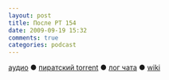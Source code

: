 ```yaml
---
layout: post
title: После РТ 154
date: 2009-09-19 15:32
comments: true
categories: podcast
---
```

[аудио](http://cdn.radio-t.com/rt154post.mp3) ● [пиратский torrent](http://pirates.radio-t.com/torrents/rt154post.mp3.torrent) ● [лог чата](http://chat.radio-t.com/logs/radio-t-154.html) ● [wiki](http://wiki.radio-t.com/%D0%9F%D0%BE%D1%81%D0%BB%D0%B5_%D0%A0%D0%A2_154)<audio src="http://cdn.radio-t.com/rt154post.mp3" preload="none">
